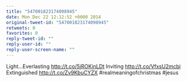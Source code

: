 ```yaml
---
title: "547001823174098945"
date: Mon Dec 22 12:12:52 +0000 2014
original-tweet-id: "547001823174098945"
retweets: 0
favorites: 0
reply-tweet-id: ""
reply-user-id: ""
reply-user-screen-name: ""
---
```

Light…Everlasting http://t.co/5jROKinLDt Inviting http://t.co/VfxsU2mcbi Extinguished http://t.co/Zv9KbuCYZX #realmeaningofchristmas #jesus
